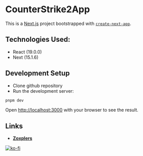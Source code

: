 # CounterStrike2App

This is a [Next.js](https://nextjs.org) project bootstrapped with [`create-next-app`](https://nextjs.org/docs/app/api-reference/cli/create-next-app).

## Technologies Used:

* React (19.0.0)
* Next (15.1.6)

## Development Setup

* Clone github repository
* Run the development server:
```bash
pnpm dev
```

Open [http://localhost:3000](http://localhost:3000) with your browser to see the result.

## Links
* **[Zoxplers](https://github.com/Zoxplers)**

[![ko-fi](https://ko-fi.com/img/githubbutton_sm.svg)](https://ko-fi.com/M4M3HQD82)